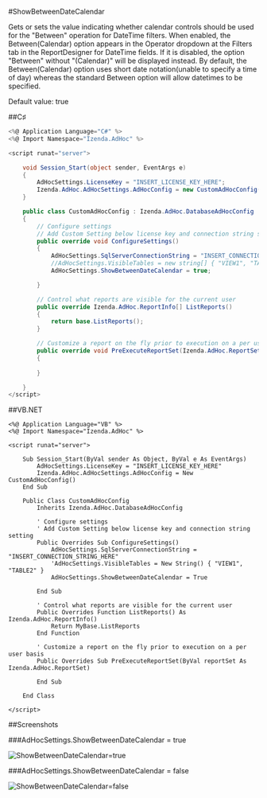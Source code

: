 #ShowBetweenDateCalendar

Gets or sets the value indicating whether calendar controls should be used for the "Between" operation for DateTime filters. 
When enabled, the Between(Calendar) option appears in the Operator dropdown at the Filters tab in the ReportDesigner for DateTime fields. If it is disabled, the option "Between" without "(Calendar)" will be displayed instead. By default, the Between(Calendar) option uses short date notation(unable to specify a time of day) whereas the standard Between option will allow datetimes to be specified.

Default value: true

##C♯

```csharp
<%@ Application Language="C#" %>
<%@ Import Namespace="Izenda.AdHoc" %>

<script runat="server">

    void Session_Start(object sender, EventArgs e) 
    {
        AdHocSettings.LicenseKey = "INSERT_LICENSE_KEY_HERE";
        Izenda.AdHoc.AdHocSettings.AdHocConfig = new CustomAdHocConfig();
    }

    public class CustomAdHocConfig : Izenda.AdHoc.DatabaseAdHocConfig
    {
        // Configure settings
        // Add Custom Setting below license key and connection string setting
        public override void ConfigureSettings()
        {
            AdHocSettings.SqlServerConnectionString = "INSERT_CONNECTION_STRING_HERE";
            //AdHocSettings.VisibleTables = new string[] { "VIEW1", "TABLE2" };
            AdHocSettings.ShowBetweenDateCalendar = true;

        }

        // Control what reports are visible for the current user
        public override Izenda.AdHoc.ReportInfo[] ListReports()
        {
            return base.ListReports();
        }

        // Customize a report on the fly prior to execution on a per user basis
        public override void PreExecuteReportSet(Izenda.AdHoc.ReportSet reportSet)
        {
            
        }

    }
</script>
```

##VB.NET

```visualbasic
<%@ Application Language="VB" %>
<%@ Import Namespace="Izenda.AdHoc" %>

<script runat="server">

    Sub Session_Start(ByVal sender As Object, ByVal e As EventArgs)
        AdHocSettings.LicenseKey = "INSERT_LICENSE_KEY_HERE"
        Izenda.AdHoc.AdHocSettings.AdHocConfig = New CustomAdHocConfig()
    End Sub
    
    Public Class CustomAdHocConfig
        Inherits Izenda.AdHoc.DatabaseAdHocConfig
        
        ' Configure settings
        ' Add Custom Setting below license key and connection string setting
        Public Overrides Sub ConfigureSettings()
            AdHocSettings.SqlServerConnectionString = "INSERT_CONNECTION_STRING_HERE"
            'AdHocSettings.VisibleTables = New String() { "VIEW1", "TABLE2" }
            AdHocSettings.ShowBetweenDateCalendar = True

        End Sub
        
        ' Control what reports are visible for the current user
        Public Overrides Function ListReports() As Izenda.AdHoc.ReportInfo()
            Return MyBase.ListReports
        End Function

        ' Customize a report on the fly prior to execution on a per user basis
        Public Overrides Sub PreExecuteReportSet(ByVal reportSet As Izenda.AdHoc.ReportSet)
        
        End Sub

    End Class

</script>
```

##Screenshots

###AdHocSettings.ShowBetweenDateCalendar = true

![ShowBetweenDateCalendar=true](http://wiki.izenda.us/CodeSamples/ShowBetweenDateCalendar/between_date_calendar.png)

###AdHocSettings.ShowBetweenDateCalendar = false

![ShowBetweenDateCalendar=false](http://wiki.izenda.us/CodeSamples/ShowBetweenDateCalendar/between_date_no_calendar.png)